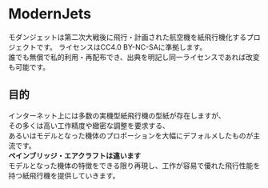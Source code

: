 # ModernJets
モダンジェットは第二次大戦後に飛行・計画された航空機を紙飛行機化するプロジェクトです。
ライセンスはCC4.0 BY-NC-SAに準拠します。  
誰でも無償で私的利用・再配布でき、出典を明記し同一ライセンスであれば改変も可能です。  

## 目的
インターネット上には多数の実機型紙飛行機の型紙が存在しますが、  
その多くは高い工作精度や緻密な調整を要求する、  
あるいはモデルとなった機体のプロポーションを大幅にデフォルメしたものが主流です。  
**ペインブリッジ・エアクラフトは違います**  
モデルとなった機体の特徴をできる限り再現し、工作が容易で優れた飛行性能を持つ紙飛行機を提供していきます。



